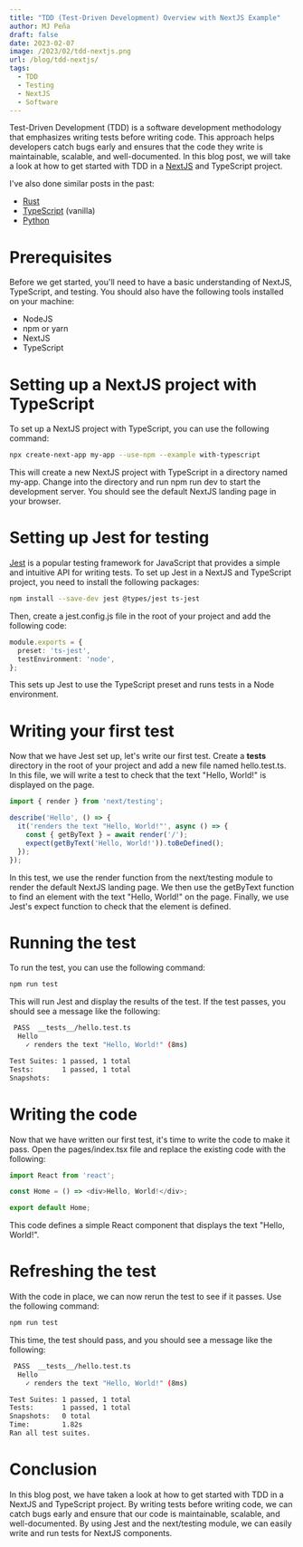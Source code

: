 ```yaml
---
title: "TDD (Test-Driven Development) Overview with NextJS Example"
author: MJ Peña
draft: false
date: 2023-02-07
image: /2023/02/tdd-nextjs.png
url: /blog/tdd-nextjs/
tags:
  - TDD
  - Testing
  - NextJS
  - Software
---
```


Test-Driven Development (TDD) is a software development methodology that emphasizes writing tests before writing code. This approach helps developers catch bugs early and ensures that the code they write is maintainable, scalable, and well-documented. In this blog post, we will take a look at how to get started with TDD in a [NextJS](https://nextjs.org/) and TypeScript project.

I've also done similar posts in the past:

- [Rust](https://michaeljohnpena.com/blog/rust-tdd/)
- [TypeScript](https://michaeljohnpena.com/blog/typescript-tdd/) (vanilla)
- [Python](https://michaeljohnpena.com/blog/tdd-python/)

# Prerequisites

Before we get started, you'll need to have a basic understanding of NextJS, TypeScript, and testing. You should also have the following tools installed on your machine:

- NodeJS
- npm or yarn
- NextJS
- TypeScript

# Setting up a NextJS project with TypeScript

To set up a NextJS project with TypeScript, you can use the following command:

```bash
npx create-next-app my-app --use-npm --example with-typescript
```

This will create a new NextJS project with TypeScript in a directory named my-app. Change into the directory and run npm run dev to start the development server. You should see the default NextJS landing page in your browser.

# Setting up Jest for testing

[Jest](https://jestjs.io/) is a popular testing framework for JavaScript that provides a simple and intuitive API for writing tests. To set up Jest in a NextJS and TypeScript project, you need to install the following packages:

```bash
npm install --save-dev jest @types/jest ts-jest
```

Then, create a jest.config.js file in the root of your project and add the following code:

```TypeScript
module.exports = {
  preset: 'ts-jest',
  testEnvironment: 'node',
};
```

This sets up Jest to use the TypeScript preset and runs tests in a Node environment.

# Writing your first test

Now that we have Jest set up, let's write our first test. Create a **tests** directory in the root of your project and add a new file named hello.test.ts. In this file, we will write a test to check that the text "Hello, World!" is displayed on the page.

```TypeScript
import { render } from 'next/testing';

describe('Hello', () => {
  it('renders the text "Hello, World!"', async () => {
    const { getByText } = await render('/');
    expect(getByText('Hello, World!')).toBeDefined();
  });
});
```

In this test, we use the render function from the next/testing module to render the default NextJS landing page. We then use the getByText function to find an element with the text "Hello, World!" on the page. Finally, we use Jest's expect function to check that the element is defined.

# Running the test

To run the test, you can use the following command:

```bash
npm run test
```

This will run Jest and display the results of the test. If the test passes, you should see a message like the following:

```bash
 PASS  __tests__/hello.test.ts
  Hello
    ✓ renders the text "Hello, World!" (8ms)

Test Suites: 1 passed, 1 total
Tests:       1 passed, 1 total
Snapshots:
```

# Writing the code

Now that we have written our first test, it's time to write the code to make it pass. Open the pages/index.tsx file and replace the existing code with the following:

```TypeScript
import React from 'react';

const Home = () => <div>Hello, World!</div>;

export default Home;
```

This code defines a simple React component that displays the text "Hello, World!".

# Refreshing the test

With the code in place, we can now rerun the test to see if it passes. Use the following command:

```bash
npm run test
```

This time, the test should pass, and you should see a message like the following:

```bash
 PASS  __tests__/hello.test.ts
  Hello
    ✓ renders the text "Hello, World!" (8ms)

Test Suites: 1 passed, 1 total
Tests:       1 passed, 1 total
Snapshots:   0 total
Time:        1.82s
Ran all test suites.
```

# Conclusion

In this blog post, we have taken a look at how to get started with TDD in a NextJS and TypeScript project. By writing tests before writing code, we can catch bugs early and ensure that our code is maintainable, scalable, and well-documented. By using Jest and the next/testing module, we can easily write and run tests for NextJS components.

